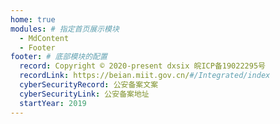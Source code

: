 ```yaml
---
home: true
modules: # 指定首页展示模块
  - MdContent
  - Footer
footer: # 底部模块的配置
  record: Copyright © 2020-present dxsix 皖ICP备19022295号
  recordLink: https://beian.miit.gov.cn/#/Integrated/index
  cyberSecurityRecord: 公安备案文案
  cyberSecurityLink: 公安备案地址
  startYear: 2019
---
```

